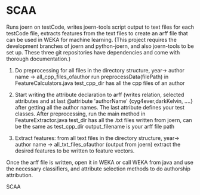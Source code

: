 SCAA
====
Runs joern on testCode, writes joern-tools script output to text files for each testCode file, 
extracts features from the text files to create an arff file that can be used in WEKA for machine learning.
(This project requires the development branches of joern and python-joern, and also joern-tools to be set up.  These three git repositories have dependencies and come with thorough documentation.)

1) Do preprocessing for all files in the directory structure, year-> author name -> all_cpp_files_ofauthor
run preprocessData(filePath) in FeatureCalculators.java
test_cpp_dir has all the cpp files of an author

2) Start writing the attribute declaration to arff (writes relation, selected attributes and at last @attribute 'authorName' {cyg4ever,darkKelvin, ....} after getting all the author names.  The last attribute defines your test classes.
After preprocessing, run the main method in FeatureExtractor.java 
test_dir has all the .txt files written from joern, can be the same as test_cpp_dir
output_filename is your arff file path

3) Extract features: from all text files in the directory structure, year-> author name -> all_txt_files_ofauthor (output from joern) extract the desired features to be written to feature vectors.

Once the arff file is written, open it in WEKA or call WEKA from java and use the necessary classifiers, and attribute selection methods to do authorship attribution.

SCAA
